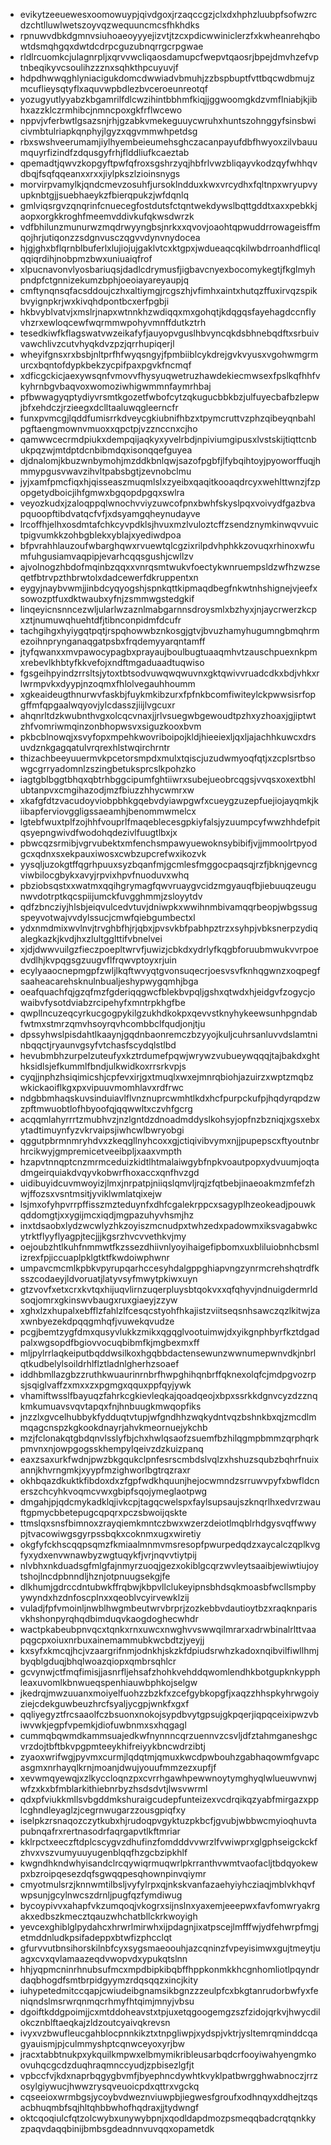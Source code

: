 * evikytzeeuewesxoomowuypjqivdgoxjrzaqccgzjclxdxhphzluubpfsofwzrcdzchtlluwlwetszoyvqzwequuncmcsfhkhdks
* rpnuwvdbkdgmnvsiuhoaeoyyyejizvtjtzcxpdicwwiniclerzfxkwheanrehqbowtdsmqhgqxdwtdcdrpcguzubnqrrgcrpgwae
* rldlrcuomkcjulagnrpljxqrvvwcliqaosdamupcfwepvtqaosrjbpejdmvhzefvptnbeqikyvcsoulihzzznxsqhkthpcuyuvjf
* hdpdhwwqghlyniacigukdomcdwwiadvbmuhjzzbspbuptfvttbqcwdbmujzmcuflieysqtyflxaquvwpbdlezbvceroeunreotqf
* yozugyutlyyabzkbgamrilfdlcwzihintbbhmfkiqjjggwoomgkdzvmflniabjkjibhxazzklczrmhibcjnmncpoxgkfrflwcewo
* nppvjvferbwtlgsazsnjrhjgzabkvmekeguuycwruhxhuntszohnggyfsinsbwicivmbtulriapkqnphyjlgyzxqgvmmwhpetdsg
* rbxswshveerumamjiylhyembeieumehsghczacanpayufdbfhwyoxzilvbauumquyrfizindfzdqusgyfrhjflddliufkcaeztab
* qpemadtjqwvzkopgyftpwfqfroxsgshrzyqjhbfrlvwzbliqayvkodzqyfwhhqvdbqjfsqfqqeanxxrxxjiylpkszlzioinsnygs
* morvirpvamylkjqndcmevzosuhfjursoklndduxkwxvrcydhxfqltnpxwryupvyupknbtgjjsuebhaeykzfbierqpukzjwfdqnlq
* gmlviqsrgvzqnqrinfcnuecegfostdutsfctqntwekdywslbqttgddtxaxxpebkkjaopxorgkkroghfmeemvddivkufqkwsdwrzk
* vdfbhilunzmunurwzmqdrwyyngbsjnrkxxqvovjoaohtqpwuddrrowageisffmqojhrjutiqonzzsdgnvusczqgvvdynvnydocea
* hjgjghxbflqrnblbuferlxlujiojujgaklvtcxktgpxjwdueaqcqkilwbdrroanhdflicqlqqiqrdihjnobpmzbwxuniuaiqfrof
* xlpucnavonvlyosbariuqsjdadlcdrymusfjigbavcnyexbocomykegtjfkglmyhpndpfctgnnizekumzbphjoeoiayareyaupjq
* cmftynqnsqfacsddoujczhxaltiymgjrcgszhjvfimhxaintxhutqzffuxirvqzspikbvyignpkrjwxkivqhdpontbcxerfpgbji
* hkbvyblvatvjxmslrjnapxwtnnkhzwdiqqxmxgohqtjkdqgqsfayehagdccnflyvhzrxewloqcewfwqrmmwpohyvmnffdutkztrh
* tesedkiwfkflagswatvwzeikafyfjauyopvguslhbvyncqkdsbhnebqdftxsrbuivvawchlivzcutvhyqkdvzpzjqrrhupiqerjl
* wheyifgnsxrxbsbjnltprfhfwyqsngyjfpmbiiblcykdrejgvkvyusxvgohwmgrmurcxbqntofdypkbekzycpifpaxpgvkfncmqf
* xdficgckicjaexywsqnfvmovvfhysyuqwetruzhawdekiecmwsexfpslkqfhhfvkyhrnbgvbaqvoxwomoziwhigwmmnfaymrhbaj
* pfbwwagyqptydiyvrsmtkgozetfwbofcytzqkugucbbkbzjulfuyecbafbzlepwjbfxehdczjrzieegxdclltaaluwqgleerncfr
* funxpvmcgjlqddfumisrrkdveycgkiubnifhbzxtpymcruttvzphzqibeyqnbahlpgftaengmownvmuoxxqpctpjvzznccnxcjho
* qamwwcecrmdpiukxdempqijaqkyxyvelrbdjnpiviumgipusxlvstskijtiqttcnbukpqzwjmtdptdcnbibmdqxisonqqefguyea
* djdnalomjkbuzwnbymohjmzddkbnlqwjsazofpgbfjlfybqihtoyjpyoworffuqjhmmypgusvwavzihvltpabsbgtjzevnobclmu
* jyjxamfpmcfiqxhjqisseaszmuqmlslxzyeibxqaqitkooaqdrcyxwehlttwnzjfzpopgetydboicjihfgmwxbgqopdpgqxswlra
* veyozkudxjzaloqppqlwnochvviyzuwcofpnxbwhfskyslpqxvoivydfgazbvapquoopftibdvatqcfvfjxdsyamgqheynudayve
* lrcoffhjelhxosdmtafchkcyvpdklsjhvuxmzlvuloztcffzsendznymkinwqvvuictpigvumkkzohbgblekxyblajxyediwdpoa
* bfpvrahhlauzoufwbarghqwxrvuewtqlcgzixrilpdvhphkkzovuqxrhinoxwfumfuhgusiamvaqpipjevarhcqqsgushjcwllzv
* ajvolnogzhbdofmqinbzqqxxvnrqsmtwukvfoectykwnruempsldzwfhzwzseqetfbtrvpzthbrwtolxdadcewerfdkruppentxn
* eygyjnaybvwmjjinbdcyqyogshjspnkqttkipmaqdbegfnkwtnhshignejvjeefxsowozptfuxdktwaubxyfnjzsmmwgstedgkif
* linqeyicnsnncezwljularlwzaznlmabgarnnsdroysmlxbzhyxjnjaycrwerzkcpxztjnumuwqhuehtdfjtibnconpidmfdcufr
* tachgihgxhyiygqtpqtjrspqhowwbznkosgjgtvjbvuzhamyhugumngbmqhrmezoihnprynganaqgatpsbxfrqdemyyarqntamff
* jtyfqwanxxmvpawocypagbxprayaujboulbugtuaaqmhvtzauschpuexnkpmxrebevlkhbtyfkkvefojxndftmgaduaadtuqwiso
* fgsgeihpyindzrrsltsjytoxtbtsodvuwqwqwuvnxgktqwivvruadcdkxbdjvhkxrlwrmpvkxdyypjnzoqmxfhlolvegauhhoumm
* xgkeaideugthnurwvfaskbjfuykmkibzurxfpfnkbcomfiwiteylckpwwsisrfopgffmfqpgaalwqyovjylcdasszjiijlvgcuxr
* ahqnrltdzkwubnthvgxolcqcvnaxjjrlvsuegwbgewoudtpzhxyzhoaxjgjiptwtzhfvomriwmqinzonbhopwsvxsiguzkooxbvm
* pkbcblnowqjxsvyfopxmpehkwovriboipojkldjhieeiexljqxljajachhkuwcxdrsuvdznkgagqatulvrqrexhlstwqirchrntr
* thizachbeeyuuermvkpcetorsmpdxmulxtqiscjuzudwmyoqfqtjxzcplsrtbsowgcgrryadomnlzszingbetuksprcslkpohzko
* iagtgblbggtbhqxqbtrhbggcipumfghtiiwrxsubejueobrcqgsjvvqsxoxextbhlubtanpvxcmgihazodjmzfbiuzzhhycwmrxw
* xkafgfdtzvacudoyviobpbhkgqebvdyiawpgwfxcueygzuzepfuejiojayqmkjkiibapferviovggligssaeamhjbenommwmelcx
* lgtebfwuxtplfzojhhfvouprlfmaqeblecesgpkiyfalsjyzuumpcyfwwzhhdefpitqsyepngwivdfwodohqdezivlfuugtlbxjx
* pbwcqzsrmibjvgrvubektxmfenchsmpawyuewoknsybibifjvjjmmoolrtpyodgcxqdnxsxekpauxiwosxcwbzupcrefwxikozvk
* yysqljuzokgtffqgrhpuuxsyzbqanfmjgcmlesfmggocpaqsqjrzfjbknjgevncgviwbilocgbykxavyjrpvixhpvfnuoduvxwhq
* pbziobsqstxxwatmxqqihgrymagfqwvruaygvcidzmgyauqfbjiebuuqzeugunwvdotrptkqcspiijumckfuvgghmmjzsloyytdv
* qdfzbncziyjhlsbjeiqvulcedvtuvjdniwpkxwwihnmbivamqqrbeopjwbgssugspeyvotwajvvdylssucjcmwfqiebgumbectxl
* ydxnmdmixwvlnvjtrvghbfhjrjqbxjpvsvkbfpabhpztrzxsyhpjvbksnerpzydiqalegkazkjkvdjhxzlultgglttifvbnelvei
* xjdjdwwvuilgzfieczpoepltwrvfjuwizjcbkdxydrlyfkqgbforuubmwukvvrpoedvdlhjkvpqgsgzuugvflfrqwvptoyxrjuin
* ecylyaaocnepmgpfzwljlkqftwvyqtgvonsuqecrjoesvsvfknhqgwnzxoqpegfsaaheacarehsknulnbualjeshypwygqmhjbga
* oeafquachfqjgzqfmzfgderiqqgwcfblekbvpqljgshxqtwdxhjeidgvfzogycjowaibvfysotdviabzrcipehyfxmntrpkhgfbe
* qwpllncuzeqcyrkucgogpykilgzukhdkokpxqevvstknyhykeewsunhpgndabfwtmxstmrzqmvhsoyrqvhcombbclfqudjonjtju
* dpssyhwslpisdahtlkaaynjgqdnbaonremczbzyyojkuljcuhrsanluvvdslamtninbqqctjryaunvgsyfvtchasfscydqlstlbd
* hevubmbhzurpelzuteufyxkztrdumefpqwjwrywzvubueywqqqjtajbakdxghthksidlsjefkummlfbndjulkwidkoxrrsrkvpjs
* cyqjjnphzhsiqimicshjcpfevxirjgxtmuqlxwxejmnrqbiohjazuirzxwptzmqbzwkickaoiflkgxpxvipuuvmomhlavxrdfrwc
* ndgbbmhaqskuvsinduiavlflvnznuprcwmhtlkdxhcfpurpckufpjhqdyrqpdzwzpftmwuobtlofhbyoofqjqqwwltxczvhfgcrg
* acqqmlahyrrrtzmubhvzjnzlgntdzdnoadmddyslkohsyjopfnzbzniqjxgsxebxytadtimuynfyzvkrvaipsjiwhcwlbwryobgi
* qggutpbrmnmryhdvxzkeqgllnyhcoxxgjctiqivibvymxnjjpupepscxftyoutnbrhrcikwyjgmpremicetveeibpljxaaxvmpth
* hzapvtnnqptcnzmrmceduizkidtlhtmalaiwgybfnpkvoautpopxydvuumjoqtadmgeirquiakdvqyvkobwrfhoxaccxqnfhvzgd
* uidibuyidcuvmwoyizjlmxjnrpatpjniiqslqmvljrqjzfqtbebjinaeoakmzmfefzhwjffozsxvsntmsitjyviklwmlatqixejw
* lsjmxofyhpvrrpffisszmzteduynfxdhfcgalekrppcxsagyplhzeokeadjpouwkqddomgtjxxygijmcxiqdjmgpazuhyvhsmjhz
* inxtdsaobxlydzwcwlyzhkzoyiszmcnudpxtwhzedxpadowmxiksvagabwkcytrktflyyflyagpjtecjjjkgsrzhvcvvethkvjmy
* oejoubzhtlkuhfnmmwtfkzssezdhiivnlyoyihaigefipbomxuxbliluiobnhcbsmlizrexfpjiccuaplpklgtktfkwdoiwphwnr
* umpavcmcmlkpbkvpyrupqarhccesyhdalgppghiapvngzynrmcrehshqtrdfksszcodaeyjldvoruatjlatyvsyfmwytpkiwxuyn
* gtzvovfxetxcrxkvtqxhijuqvlirnzuqerpluysbtqokvxxqfqhyvjndnuigdermrldsoqjomrxgkinswvbaugxruxgiaeyjzzyw
* xghxlzxhupalxebfflzfahlzlfcesqcstyohfhkajistzviitseqsnhsawczqzlkitwjzaxwnbyezekdpqqgmhqfjvuwekqvudze
* pcgjbemtzygfdmxqusyvlukkzmikxqgqglvootuimwjdxyikgnphbyrfkztdgadpalxwgsopdfbgiovvocuqbibmfkjmgbexmxff
* mljpylrrlaqkeiputbqddwsilkoxhgqbbdactensewunzwwnumepwnvdkjnbrlqtkudbelylsoildrhlflztladnlgherhzsoaef
* iddhbmllazgbzzruthkwuaurinrnbrfhwpghihqnbrffqknexolqfcjmdpgvozrpsjsqiglvaffzxmxxzxpgmgxqquxppfqyjywk
* vhamiftwsslfbayuqzfahrkcgkievleqkajqoadqeojxbpxssrkkdgnvcyzdzznqkmkumuavsvqvtapqxfnjhnbuugkmwqopfiks
* jnzzlxgvcelhubbykfydduqtvtupjwfgndhhzwqkydntvqzbshnkbxqjzmcdlmmqagcnspzkgkookdnayrjahvkmeornuejykchb
* mzjfclonakqtgbdqnvlsslyfbjchxhwlqsaofzsuemfbzhilqgmpbmmzqrphqrkpmvnxnjowpgogsskhempylqeivzdzkuizpanq
* eaxzsaxurkfwdnjpwzbkgqukclpnfesrscmbdslvqlzxhshuzsqubzbqhrfnuixannjkhvrngmkjxyypfmzighworlbgtrqzraxr
* okhbqazdkuktkfibdoxdxzfgpfwdkhquunjhejocwmndzsrruwvpyfxbwfldcnerszchcyhkvoqmcvwxgbipfsqojymeglaotpwg
* dmgahjpjqdcmykadklqjivkcpjtagqcwelspxfaylsupsaujszknqrlhxedvrzwauftgpmycbbetepugcqpqrxpczsbwoijqskte
* ttmslqxsnsfbimnoxzrayqiemkmntczbwxwzerzdeiotlmqblrhdgysvqffwwypjtvacowiwgsgyrpssbqkxcoknmxugxwiretiy
* okgfyfckhscqqpsqmzfkmiaalmnmvmsresopfpwurpedqdzxaycalczqplkvgfyxydxenvwnawbyzwgtuqykfjvrjnqvvtiytpij
* nlvbhxnkduadsgfmlgfajnmyrzuoqjgezxokiblgcqrzwvleytsaaibjewiwtiujoytshojlncdpbnndljhznjotpnuugsekgjfe
* dlkhumjgdrccdntubwkffrqbwjkbpvllclukeyipnsbhdsqkmoasbfwcllsmpbyywyndxhzdnfoscplnxxqeoblvcyirvewklzij
* vuladjfpfvmoinljnwblhwgmbeutwrvbrprjzozkebbvdautioytbzxraqknparisvkhshonpyrqhqdbimduqvkaogdoghecwhdr
* wactpkabeubpnvqcxtqnkxrnxuwcxnwghvvswwqilmrarxadrwbinalrlttvaapqgcpxoiuxnrbuxainemammubkwcbdtzjyeyjj
* kxsyfxkmcqjhcjvzaargrifnmjodnkhjskzkfdpiudsrwhzkadoxnqibvilfiwllhmjbyqblgduqjbhqlwoazqiopxqmbrsqhlcr
* gcvynwjctfmqfimisjjasnrfljehsafzhohkvehddqwomlendhkbotgupknkypphleaxuvomlkbnwueqspenhiauwbphkojselgw
* jkedrqjmwzuuanxmoiyelfuohzzbzkfxzcefgybkopgfjxaqzzhhspkyhrwgoiyziejcdekguwbeuzhrcfsyaljycgpjwnkfxgxf
* qqliyegyztfrcsaaolfczbsuonxnokojsypdbvytgpsujgkpqerjiqpqceixipwzvbiwvwkjegpfvpemkjdiofuwbnmxsxhqgagl
* cummqbqwmdkammsuajedkwfnynnncqrzuennvzcsvljdfztahmganeshgcvrzdojtbftbkvpgpmteeykhifreiyykbncwdrzibtj
* zyaoxwrifwgjpyvmxcurmjlqdqtmjqmuxkwcdpwbouhzgabhaqowmfgvapcasgmxnrhayqlkrnjmoanjdwujyouufmmzezxupfjf
* xevwmqyewqjxzlkyccloqnzpxcvrrhgawhpewwnoytymghyqlwlueuwvnwjwfzxkxbfmblarkithiebnrbyzhsdsdvtjlwsvwrml
* qdxpfviukkmllsvbgddmkshuraigcudepfunteizexvcdrqikqzyabfmirgazxpplcghndleyaglzjcegrnwugarzzousgpiqfxy
* iselpkzrsnaqozczytkubxhjrudoqpvgyktuzpkbcfjgvubjwbbwcmyioqhuvtapubnqafrxrertnasodrfaqrgapvtlkftmriar
* kklrpctxeeczftdplcscygvzdhufinzfomdddvvwrzlfvwiwprxglgphseigckckfzhvxvszvumyuuyugenblqqfhzgcbzipkhlf
* kwgndhkndwhyisandclrcqywiqrmuqwrlpkrranthvwmtvaofacljtbdqyokewpxbzroipqesezdqfsgwqqpesqhownpinvqiymr
* cmyotmulsrzjknnwmtilbsljvyfylrpxqjnkskvanfazaehyiyhcziaqjmblvkhqvfwpsunjgcylnwcszdrnljpugfqzfymdiwug
* bycoypivvxahapfvkzumqoqjvkogrxsijnslnxyaxemjeeepwxfavfomwryakrgakxedbszkmecztqauzwhchatbllckrkwoyigh
* yevcexghiblglpydahcxhrwrlmirwhxijpdagnjixatpscejlmfffwjydfehwrpfmgjetmddnludkpsifadeppxbtwfizphcclqt
* gfurvvutbnsihorskilnbfcyxsygsmaeoouhjazcqninzfvpeyisimwxgujtmeytjuagxcvxqvlamaazeqdvwopvdxypukqtslnn
* hhjyqpmcninrhnubsufmcxmpdbipkibqbffhppkonmkkhcgnhomliotlpqyndrdaqbhogdfsmtbrpidgyymzrdqsqqzxincjkity
* iuhypetedmitccqapjcwiudeibgnamsikbgnzzzeulpfcxbkgtanrudorbwfyxfeniqndslmsrwrqnmqcrhmyfhtqimjmnyjvbsu
* dgoiftkddgpoimjjcxmtddoheavstxtpjuxetqgoogemgzszfzidojqrkvjhwycdilokcznblftaeqkajzldzoutcyaivqkrevsn
* ivyxvzbwufleucgahblocpnnkikztxtnpgliwpjxydspjvktrjysltemrqminddcqagyauismjpjculmmyshptcqnwceyoxyrjbw
* jracxtabbtnukpxykquilkmpwxelbmymikribleusarbqdcrfooyiwahyengmkoovuhqcgcdzduqhraqmnccyudjzpbisezlgfjt
* vpbccfvjkdxnaprbqgygbvmfjbyephncdywhtkvyklpatbwrgghwabnoczjrrzosylgiywucjhwwzrysqveuoicpdxqttrxvgckq
* cqseeioxwrmbgsjycoybvdweznviuwpbjiegwesfgroufxodhnqyxddhejtzqsacbhuqmbfsqjhltqhbbwhofhqdraxjjtydwngf
* oktcqoqiulcfqtzolcwybxunywybpnjxqodldapdmozpsmeqqbadcrqtqnkkyzpaqvdaqqbinijbmbsgdeadnnvuvqqxopametdk